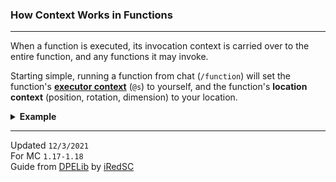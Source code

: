 ### How Context Works in Functions
---

When a function is executed, its invocation context is carried over to the entire function, and any functions it may invoke.

Starting simple, running a function from chat (`/function`) will set the function's **[executor context](../terminology#executor)** (`@s`) to yourself, and the function's **location context** (position, rotation, dimension) to your location.
<details>
<summary><b>Example</b></summary>

`@function -user:say`
```mcfunction
# This will run as and at the player who runs '/function -user:say'
say hi
particle flame ~ ~ ~
```
</details>


---
Updated `12/3/2021` <br />
For MC `1.17-1.18` <br />
Guide from [DPELib](https://github.com/iRedSC/DPELib) by [iRedSC](https://github.com/iRedSC)